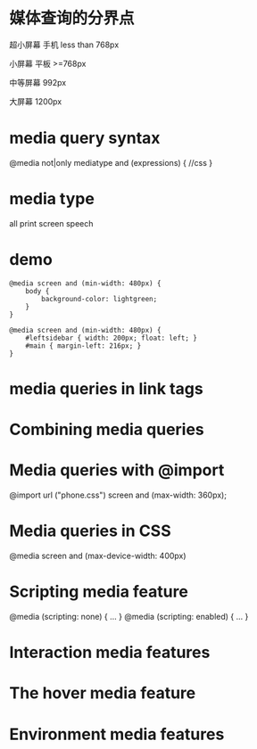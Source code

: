 # 媒体查询的分界点

超小屏幕 手机 less than 768px

小屏幕 平板 >=768px

中等屏幕 992px

大屏幕 1200px

# media query syntax
@media not|only mediatype and (expressions) {
	//css
}

# media type
all print screen speech

# demo
```
@media screen and (min-width: 480px) {
	body {
		background-color: lightgreen;
	}
}

@media screen and (min-width: 480px) {
	#leftsidebar { width: 200px; float: left; }
	#main { margin-left: 216px; }
}

```
# media queries in link tags
<link rel="stylesheet" type="text/css" href="style.css" media="screen">
<link rel="stylesheet" type="text/css" href="style.css" media="screen and (orientation: portrait)">

# Combining media queries
<link rel="stylesheet" type="text/css" href="#" media="screen and (orientation: portrait) and (min-width: 800px)">

# Media queries with @import
@import url ("phone.css") screen and (max-width: 360px);

# Media queries in CSS
@media screen and (max-device-width: 400px)

# Scripting media feature
@media (scripting: none) { ... }
@media (scripting: enabled) { ... }

# Interaction media features
# The hover media feature
# Environment media features
